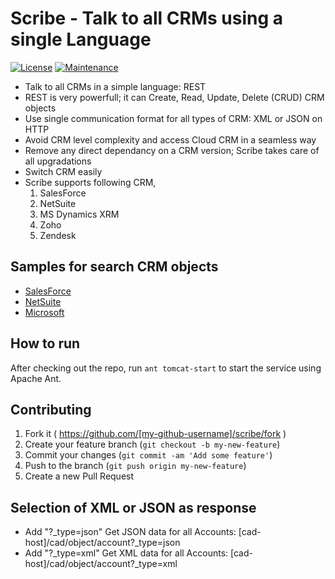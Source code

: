 # Scribe - Talk to all CRMs using a single Language

[![License](http://img.shields.io/:license-MIT-blue.svg)](https://github.com/inbravo/scribe/edit/master/LICENSE.md "MIT Licence")
[![Maintenance](https://img.shields.io/maintenance/yes/2016.svg)](https://github.com/inbravo/scribe/edit/master)

- Talk to all CRMs in a simple language: REST
- REST is very powerfull; it can Create, Read, Update, Delete (CRUD) CRM objects
- Use single communication format for all types of CRM:	XML or JSON on HTTP
- Avoid CRM level complexity and access Cloud CRM in a seamless way
- Remove any direct dependancy on a CRM version; Scribe takes care of all upgradations
- Switch CRM easily
- Scribe supports following CRM,
	1. SalesForce
	2. NetSuite
	3. MS Dynamics XRM
	4. Zoho
	5. Zendesk

Samples for search CRM objects
--------------
-  [SalesForce][salesforce.md]
-  [NetSuite][netsuite.md]
-  [Microsoft][microsoft.md]

## How to run 

After checking out the repo, run `ant tomcat-start` to start the service using Apache Ant. 

## Contributing

1. Fork it ( https://github.com/[my-github-username]/scribe/fork )
2. Create your feature branch (`git checkout -b my-new-feature`)
3. Commit your changes (`git commit -am 'Add some feature'`)
4. Push to the branch (`git push origin my-new-feature`)
5. Create a new Pull Request

## Selection of XML or JSON as response 

- Add "?_type=json" Get JSON data for all Accounts: [cad-host]/cad/object/account?_type=json
- Add "?_type=xml" Get XML data for all Accounts: [cad-host]/cad/object/account?_type=xml

[salesforce.md]: https://github.com/inbravo/scribe/blob/master/docs/md/salesforce.md
[netsuite.md]: https://github.com/inbravo/scribe/blob/master/docs/md/netsuite.md
[microsoft.md]: https://github.com/inbravo/scribe/blob/master/docs/md/microsoft.md

